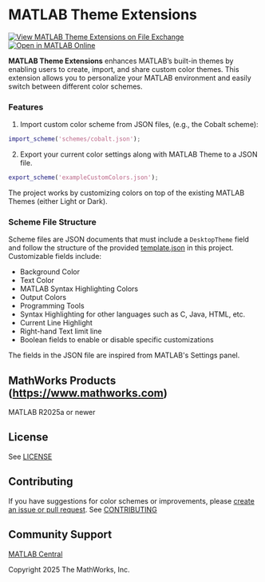 # MATLAB Theme Extensions

[![View MATLAB Theme Extensions on File Exchange](https://www.mathworks.com/matlabcentral/images/matlab-file-exchange.svg)](https://www.mathworks.com/matlabcentral/fileexchange/matlab-theme-extensions) [![Open in MATLAB Online](https://www.mathworks.com/images/responsive/global/open-in-matlab-online.svg)](https://matlab.mathworks.com/open/github/v1?repo=github.com/mathworks/matlab-theme-extensions) 

**MATLAB Theme Extensions** enhances MATLAB’s built-in themes by enabling users to create, import, and share custom color themes. This extension allows you to personalize your MATLAB environment and easily switch between different color schemes.

### Features
1. Import custom color scheme from JSON files, (e.g., the Cobalt scheme):
```matlab
import_scheme('schemes/cobalt.json');
```
2. Export your current color settings along with MATLAB Theme to a JSON file.
```matlab
export_scheme('exampleCustomColors.json');
```

The project works by customizing colors on top of the existing MATLAB Themes (either Light or Dark).

### Scheme File Structure

Scheme files are JSON documents that must include a `DesktopTheme` field and follow the structure of the provided [template.json](./template.json) in this project. Customizable fields include:
- Background Color
- Text Color
- MATLAB Syntax Highlighting Colors
- Output Colors
- Programming Tools
- Syntax Highlighting for other languages such as C, Java, HTML, etc.
- Current Line Highlight
- Right-hand Text limit line
- Boolean fields to enable or disable specific customizations

The fields in the JSON file are inspired from MATLAB's Settings panel.

## MathWorks Products (https://www.mathworks.com)
MATLAB R2025a or newer

## License
See [LICENSE](./LICENSE.txt)

## Contributing
If you have suggestions for color schemes or improvements, please [create an issue or pull request](https://github.com/mathworks/matlab-theme-extensions). See [CONTRIBUTING](./CONTRIBUTING.md)

## Community Support
[MATLAB Central](https://www.mathworks.com/matlabcentral)

Copyright 2025 The MathWorks, Inc.